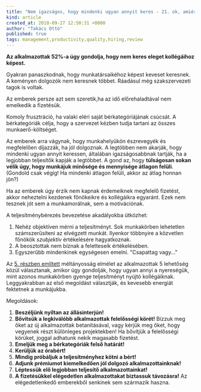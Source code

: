 ```yaml
---
title: "Nem igazságos, hogy mindenki ugyan annyit keres - 21. ok, amiért utálják a főnököt"
kind: article
created_at: 2010-09-27 12:50:31 +0000
author: "Takács Ottó"
published: true
tags: management,productivity,quality,hiring,review
---
```

__Az alkalmazottak 52%-a úgy gondolja, hogy nem keres eleget kollégáihoz képest.__

<!--break-->
Gyakran panaszkodnak, hogy munkatársaikéhoz képest keveset keresnek. A keményen dolgozók nem keresnek többet. Ráadásul még szakszervezeti tagok is voltak.

Az emberek persze azt sem szeretik,ha az idő előrehaladtával nem emelkedik a fizetésük.

Komoly frusztráció, ha valaki eléri saját bérkategóriájának csúcsát. A bérkategóriák célja, hogy a szervezet kézben tudja tartani az összes munkaerő-költséget.

Az emberek arra vágynak, hogy  munkahelyükön észrevegyék és megfelelően díjazzák, ha jól dolgoznak. A legtöbben nem akarják, hogy mindenki ugyan annyit keressen, általában igazságosabbnak tartják, ha a legjobban teljesítők kapják a legtöbbet. A gond az, hogy **túlságosan sokan vélik úgy, hogy munkájuk minősége és mennyisége átlagon felüli**. (Gondold csak végig! Ha mindenki átlagon felüli, akkor az átlag honnan jön?)

Ha az emberek úgy érzik nem kapnak érdemeiknek megfelelő fizetést, akkor neheztelni kezdenek főnökeikre és kollégáikra egyaránt. Ezek nem tesznek jót sem a munkamorálnak, sem a motivációnak.

A teljesítménybérezés bevezetése  akadályokba ütközhet:

1. Nehéz objektíven mérni a teljesítményt. Sok munkakörben lehetetlen számszerűsíteni az elvégzett munkát. Ilyenkor többnyire a közvetlen főnökök _szubjektív_ értékelésére hagyatkoznak.
2. A beosztottak nem bíznak a feletteseik értékelésében.
3. Egyszerűbb mindenkinek egységesen emelni. "Csapattag vagy..."

Az [5. részben említett](<%=item_by_id('/tobbiekkel-kiveteleznek/').path%>) méltányosság elmélet az alkalmazottak 5 lehetőség közül választanak, amikor úgy gondolják, hogy ugyan annyi a nyereségük, mint azonos munkakörben gyenge teljesítményt nyújtó kollégáiknak. Leggyakrabban az első megoldást választják, és kevesebb energiát fektetnek a munkájukba.

Megoldások:

1. **Beszéljünk nyíltan az állásinterjún!**
2. **Bővítsük a legkiválóbb alkalmazottak felelősségi körét!** Bízzuk meg őket az új alkalmazottak betanításával, vagy kérjük meg őket, hogy vegyenek részt különleges projektekben! Ha bővítjük a felelősségi körüket, joggal adhatunk nekik magasabb fizetést.
3. **Emeljük meg a bérkategóriák felső határát!**
4. **Kerüljük az órabért!**
5. **Mindig próbáljuk a teljesítményhez kötni a bért!**
6. **Adjunk prémiumot kiemelkedően jól dolgozó alkalmazottainknak!**
7. **Léptessük elő legjobban teljesítő alkalmazottainkat!**
8. **A fizetésükkel elégedetlen alkalmazottakat biztassuk távozásra!** Az elégedetlenkedő emberekből senkinek sem származik haszna.

<div class='old-comments'></div>